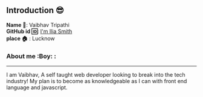 ## Introduction :sunglasses:
**Name :name_badge:**:     Vaibhav Tripathi
<br>
**GitHub id :id:**: [I'm Ilia Smith](https://github.com/vaibhavtripathi1209)
<br>
**place :house:** : Lucknow
### About me :Boy: :
---
I am Vaibhav, A self taught web developer looking to break into the tech industry!
My plan is to become as knowledgeable as I can with front end language and javascript.
